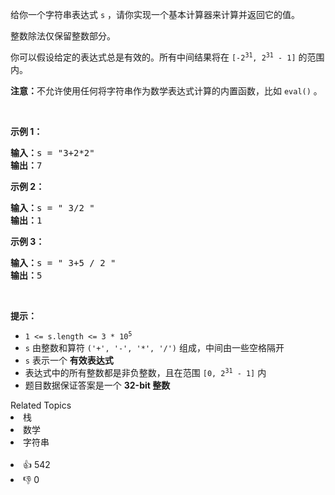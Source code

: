<p>给你一个字符串表达式 <code>s</code> ，请你实现一个基本计算器来计算并返回它的值。</p>

<p>整数除法仅保留整数部分。</p>

<p>你可以假设给定的表达式总是有效的。所有中间结果将在&nbsp;<code>[-2<sup>31</sup>, 2<sup>31</sup>&nbsp;- 1]</code> 的范围内。</p>

<p><strong>注意：</strong>不允许使用任何将字符串作为数学表达式计算的内置函数，比如 <code>eval()</code> 。</p>

<p>&nbsp;</p>

<p><strong>示例 1：</strong></p>

<pre>
<strong>输入：</strong>s = "3+2*2"
<strong>输出：</strong>7
</pre>

<p><strong>示例 2：</strong></p>

<pre>
<strong>输入：</strong>s = " 3/2 "
<strong>输出：</strong>1
</pre>

<p><strong>示例 3：</strong></p>

<pre>
<strong>输入：</strong>s = " 3+5 / 2 "
<strong>输出：</strong>5
</pre>

<p>&nbsp;</p>

<p><strong>提示：</strong></p>

<ul>
	<li><code>1 &lt;= s.length &lt;= 3 * 10<sup>5</sup></code></li>
	<li><code>s</code> 由整数和算符 <code>('+', '-', '*', '/')</code> 组成，中间由一些空格隔开</li>
	<li><code>s</code> 表示一个 <strong>有效表达式</strong></li>
	<li>表达式中的所有整数都是非负整数，且在范围 <code>[0, 2<sup>31</sup> - 1]</code> 内</li>
	<li>题目数据保证答案是一个 <strong>32-bit 整数</strong></li>
</ul>
<div><div>Related Topics</div><div><li>栈</li><li>数学</li><li>字符串</li></div></div><br><div><li>👍 542</li><li>👎 0</li></div>